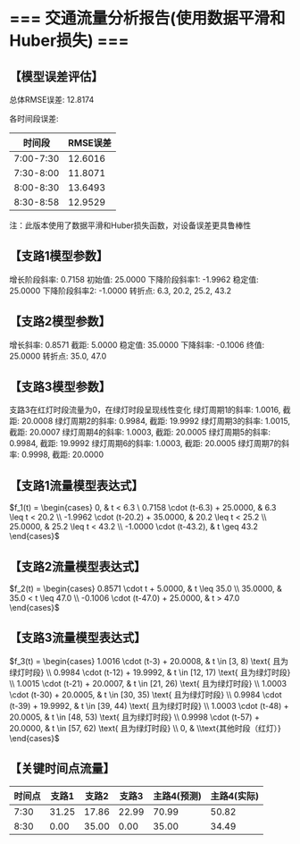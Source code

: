 # === 交通流量分析报告(使用数据平滑和Huber损失) ===

## 【模型误差评估】

总体RMSE误差: 12.8174

各时间段误差:

| 时间段 | RMSE误差 |
|--------|----------|
| 7:00-7:30 | 12.6016 |
| 7:30-8:00 | 11.8071 |
| 8:00-8:30 | 13.6493 |
| 8:30-8:58 | 12.9529 |

注：此版本使用了数据平滑和Huber损失函数，对设备误差更具鲁棒性

## 【支路1模型参数】

增长阶段斜率: 0.7158
初始值: 25.0000
下降阶段斜率1: -1.9962
稳定值: 25.0000
下降阶段斜率2: -1.0000
转折点: 6.3, 20.2, 25.2, 43.2

## 【支路2模型参数】

增长斜率: 0.8571
截距: 5.0000
稳定值: 35.0000
下降斜率: -0.1006
终值: 25.0000
转折点: 35.0, 47.0

## 【支路3模型参数】

支路3在红灯时段流量为0，在绿灯时段呈现线性变化
绿灯周期1的斜率: 1.0016, 截距: 20.0008
绿灯周期2的斜率: 0.9984, 截距: 19.9992
绿灯周期3的斜率: 1.0015, 截距: 20.0007
绿灯周期4的斜率: 1.0003, 截距: 20.0005
绿灯周期5的斜率: 0.9984, 截距: 19.9992
绿灯周期6的斜率: 1.0003, 截距: 20.0005
绿灯周期7的斜率: 0.9998, 截距: 20.0000

## 【支路1流量模型表达式】

$f_1(t) = \begin{cases} 0, & t < 6.3 \ 0.7158 \cdot (t-6.3) + 25.0000, & 6.3 \leq t < 20.2 \\ -1.9962 \cdot (t-20.2) + 35.0000, & 20.2 \leq t < 25.2 \\ 25.0000, & 25.2 \leq t < 43.2 \\ -1.0000 \cdot (t-43.2), & t \geq 43.2 \end{cases}$

## 【支路2流量模型表达式】

$f_2(t) = \begin{cases} 0.8571 \cdot t + 5.0000, & t \leq 35.0 \\ 35.0000, & 35.0 < t \leq 47.0 \\ -0.1006 \cdot (t-47.0) + 25.0000, & t > 47.0 \end{cases}$

## 【支路3流量模型表达式】

$f_3(t) = \begin{cases} 1.0016 \cdot (t-3) + 20.0008, & t \in [3, 8) \text{ 且为绿灯时段} \\ 0.9984 \cdot (t-12) + 19.9992, & t \in [12, 17) \text{ 且为绿灯时段} \\ 1.0015 \cdot (t-21) + 20.0007, & t \in [21, 26) \text{ 且为绿灯时段} \\ 1.0003 \cdot (t-30) + 20.0005, & t \in [30, 35) \text{ 且为绿灯时段} \\ 0.9984 \cdot (t-39) + 19.9992, & t \in [39, 44) \text{ 且为绿灯时段} \\ 1.0003 \cdot (t-48) + 20.0005, & t \in [48, 53) \text{ 且为绿灯时段} \\ 0.9998 \cdot (t-57) + 20.0000, & t \in [57, 62) \text{ 且为绿灯时段} \\ 0, & \\text{其他时段（红灯）} \end{cases}$

## 【关键时间点流量】

| 时间点 | 支路1 | 支路2 | 支路3 | 主路4(预测) | 主路4(实际) |
|--------|-------|-------|-------|------------|------------|
| 7:30 | 31.25 | 17.86 | 22.99 |    70.99 |    50.82 |
| 8:30 |  0.00 | 35.00 |  0.00 |    35.00 |    34.49 |
